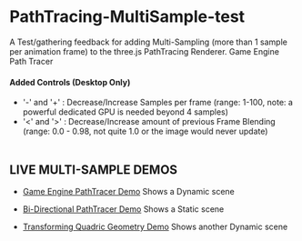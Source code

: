 # PathTracing-MultiSample-test
A Test/gathering feedback for adding Multi-Sampling (more than 1 sample per animation frame) to the three.js PathTracing Renderer.
Game Engine Path Tracer 
<br>
<h4>Added Controls (Desktop Only)</h4>

* '-' and '+' : Decrease/Increase Samples per frame (range: 1-100, note: a powerful dedicated GPU is needed beyond 4 samples)
* '<' and '>' : Decrease/Increase amount of previous Frame Blending (range: 0.0 - 0.98, not quite 1.0 or the image would never update)
<br><br>

<h2>LIVE MULTI-SAMPLE DEMOS</h2>

* [Game Engine PathTracer Demo](https://erichlof.github.io/PathTracing-MultiSample-test/GameEngine_PathTracer.html) Shows a Dynamic scene

* [Bi-Directional PathTracer Demo](https://erichlof.github.io/PathTracing-MultiSample-test/Bi-Directional_PathTracing.html) Shows a Static scene

* [Transforming Quadric Geometry Demo](https://erichlof.github.io/PathTracing-MultiSample-test/Transforming_Quadric_Geometry_Showcase.html) Shows another Dynamic scene
